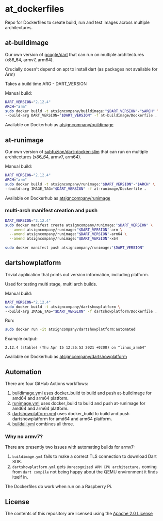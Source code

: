 # at_dockerfiles

Repo for Dockerfiles to create build, run and test images across multiple 
architectures.

## at-buildimage

Our own version of [google/dart](https://github.com/dart-lang/dart_docker) that
can run on multiple architectures (x86_64, armv7, arm64).

Crucially doesn't depend on apt to install dart (as packages not available for Arm)

Takes a build time ARG - DART_VERSION

Manual build:

```bash
DART_VERSION="2.12.4"
ARCH="arm"
sudo docker build -t atsigncompany/buildimage:"$DART_VERSION"-"$ARCH" \
--build-arg DART_VERSION="$DART_VERSION" -f at-buildimage/Dockerfile .
```

Available on Dockerhub as [atsigncompany/buildimage](https://hub.docker.com/r/atsigncompany/buildimage)

## at-runimage

Our own version of [subfuzion/dart-docker-slim](https://github.com/subfuzion/dart-docker-slim)
that can run on multiple architectures (x86_64, armv7, arm64).

Manual build:

```bash
DART_VERSION="2.12.4"
ARCH="arm"
sudo docker build -t atsigncompany/runimage:"$DART_VERSION"-"$ARCH" \
--build-arg IMAGE_TAG="$DART_VERSION" -f at-runimage/Dockerfile .
```

Available on Dockerhub as [atsigncompany/runimage](https://hub.docker.com/r/atsigncompany/runimage)

### multi-arch manifest creation and push

```bash
DART_VERSION="2.12.4"
sudo docker manifest create atsigncompany/runimage:"$DART_VERSION" \
  --amend atsigncompany/runimage:"$DART_VERSION"-arm \
  --amend atsigncompany/runimage:"$DART_VERSION"-arm64 \
  --amend atsigncompany/runimage:"$DART_VERSION"-x64
  
sudo docker manifest push atsigncompany/runimage:"$DART_VERSION"
```

## dartshowplatform

Trivial application that prints out version information, including platform.

Used for testing multi stage, multi arch builds.

Manual build:

```bash
DART_VERSION="2.12.4"
sudo docker build -t atsigncompany/dartshowplatform \
--build-arg IMAGE_TAG="$DART_VERSION" -f dartshowplatform/Dockerfile .
```

Run:

```bash
sudo docker run -it atsigncompany/dartshowplatform:automated
```

Example output:

```log
2.12.4 (stable) (Thu Apr 15 12:26:53 2021 +0200) on "linux_arm64"
```

Available on Dockerhub as [atsigncompany/dartshowplatform](https://hub.docker.com/r/atsigncompany/dartshowplatform)

## Automation

There are four GitHub Actions workflows:

1. [buildimage.yml](.github/workflows/buildimage.yml) uses docker_build to 
build and push at-buildimage for amd64 and arm64 platform.
2. [runimage.yml](.github/workflows/runimage.yml) uses docker_build to build
and push at-runimage for amd64 and arm64 platform.
3. [dartshowplatform.yml](.github/workflows/dartshowplatform.yml) uses
docker_build to build and push dartshowplatform for amd64 and arm64 platform.
4. [buildall.yml](.github/workflows/buildall.yml) combines all three.

### Why no armv7?

There are presently two issues with automating builds for armv7:

1. `buildimage.yml` fails to make a correct TLS connection to download Dart SDK.
2. `dartshowplatform.yml` gets `Unrecognized ARM CPU architecture.` coming from
`dart compile` not being happy about the QEMU environment it finds itself in.

The Dockerfiles do work when run on a Raspberry Pi.

## License

The contents of this repository are licensed using the [Apache 2.0 License](LICENSE)
